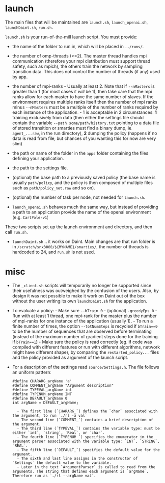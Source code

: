 # launch

The main files that will be maintained are `launch.sh`, `launch_openai.sh`, `launchDaint.sh`, `run.sh`.

`launch.sh` is your run-of-the-mill launch script. You must provide:
* the name of the folder to run in, which will be placed in `../runs/`.
* the number of omp-threads (>=2). The master thread handles mpi communication (therefore your mpi distribution must support thread safety, such as mpich), the others train the network by sampling transition data. This does not control the number of threads (if any) used by app.
* the number of mpi-ranks
		- Usually at least 2. Note that if `--nMasters` is greater than 1 (for most cases it _will_ be 1), then take care that the mpi ranks allow for each master to have the same number of slaves. If the environment requires multiple ranks itself then the number of mpi ranks minus `--nMasters` must be a multiple of the number of ranks required by each instance of the application.
		- 1 is acceptable in 2 circumstances: **1** training exclusively from data (then either the settings file should contain the variable `--path some/path/history.txt` pointing to a data file of stored transition or smarties must find a binary dump, ie. `agent_...raw`, in the run directory), **2** dumping the policy (happens if no data is read from file, but chances of you wanting this for now are very slim)
* the path or name of the folder in the `apps` folder containing the files defining your application.
* the path to the settings file.
* (optional) the base path to a previously saved policy (the base name is usually `path/policy`, and the policy is then composed of multiple files such as `path/policy_net.raw` and so on).
* (optional) the number of task per node, not needed for `launch.sh`.

* `launch_openai.sh` behaves much the same way, but instead of providing a path to an application provide the name of the openai environment (e.g. `CartPole-v1`)

These two scripts set up the launch environment and directory, and then call `run.sh`.

* `launchDaint.sh` .. it works on Daint. Main changes are that run folder is in `/scratch/snx3000/${MYNAME}/smarties/`, the number of threads is hardcoded to 24, and `run.sh` is not used.

# misc

* The `_client.sh` scripts will temporarily no longer be supported since their usefulness was outweighed by the confusion of the users. Also, by design it was not possible to make it work on Daint out of the box without the user writing its own `launchDaint.sh` for the application.

* To evaluate a policy:
		- Make sure `--bTrain 0`
		- (optional) `-greedyEps 0`
		- Run with at least 1 thread, one mpi-rank for the master plus the number of mpi-ranks for one instance of the application (usually 1).
		- To run a finite number of times, the option `--totNumSteps` is recycled if `bTrain==0` to be the number of sequences that are observed before terminating (instead of the maximum number of gradient steps done for the training if `bTrain==1`)
		- Make sure the policy is read correctly (eg. if code was compiled with different features or run with different algorithms, network might have different shape), by comparing the `restarted_policy...` files and the policy provided as argument of the launch script.

* For a description of the settings read `source/Settings.h`. The file follows 	an uniform pattern:
	```
	#define CHARARG_argName 'a'
	#define COMMENT_argName "Argument description"
	#define TYPEVAL_argName int
	#define TYPENUM_argName INT
	#define DEFAULT_argName 0
	int argName = DEFAULT_argName;
	```
		- The first line (`CHARARG_`) defines the `char` associated with the argument, to run `./rl -a val`
		- The second line (`COMMENT_`) contains a brief description of the argument.
		- The third line (`TYPEVAL_`) contains the variable type: must be either `int`, `string`, `Real`, or `char`.
		- The fourth line (`TYPENUM_`) specifies the enumerator in the argument parser associated with the variable type: `INT`, `STRING`, `REAL`.
		- The fifth line (`DEFAULT_`) specifies the default value for the argument.
		- The sixth and last line assigns in the constructor of `Settings` the default value to the variable.
		- Later in the text `ArgumentParser` is called to read from the arguments. The string that defines each argument is `argName`. Therefore run as `./rl --argName val`.
